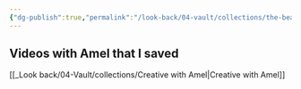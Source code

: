 ```yaml
---
{"dg-publish":true,"permalink":"/look-back/04-vault/collections/the-beautiful-girl-that-was-amel/","noteIcon":"","created":"2025-09-06T17:02:11.978+02:00","updated":"2025-09-06T17:07:22.277+02:00"}
---
```











## Videos with Amel that I saved

[[_Look back/04-Vault/collections/Creative with Amel\|Creative with Amel]]




















